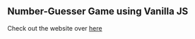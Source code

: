 ## Number-Guesser Game using Vanilla JS
Check out the website over <a href="https://rishab1128.github.io/JS_sandbox/Number-Guesser-DOM-Project/">here</a>
